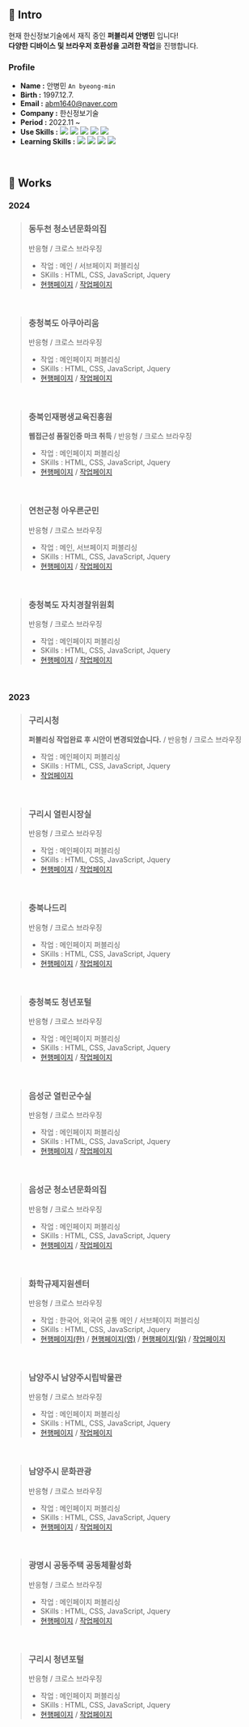 ## 🤔 Intro
현재 한신정보기술에서 재직 중인 **퍼블리셔 안병민** 입니다!<br>
**다양한 디바이스 및 브라우저 호환성을 고려한 작업**을 진행합니다.<br>


### **Profile**
- **Name :** 안병민 `An byeong-min`
- **Birth :** 1997.12.7.
- **Email :** abm1640@naver.com
- **Company :** 한신정보기술
- **Period :** 2022.11 ~
- **Use Skills :** <img src="https://img.shields.io/badge/html5-E34F26?style=flat-square&logo=html5&logoColor=white"/> <img src="https://img.shields.io/badge/css3-1572B6?style=flat-square&logo=css3&logoColor=white"/> <img src="https://img.shields.io/badge/javascript-F7DF1E?style=flat-square&logo=javascript&logoColor=black"/> <img src="https://img.shields.io/badge/jquery-0769AD?style=flat-square&logo=jquery&logoColor=white"/> <img src="https://img.shields.io/badge/Photoshop-31A8FF?style=flat-square&logo=adobephotoshop&logoColor=white"/>
- **Learning Skills :** <img src="https://img.shields.io/badge/typescript-3178C6?style=flat-square&logo=typescript&logoColor=white"/> <img src="https://img.shields.io/badge/react-61DAFB?style=flat-square&logo=react&logoColor=black"/> <img src="https://img.shields.io/badge/vue.js-4FC08D?style=flat-square&logo=vuedotjs&logoColor=white"/> <img src="https://img.shields.io/badge/next.js-black?style=flat-square&logo=nextdotjs&logoColor=white"/>

<br>

## 💬 Works
### 2024
> ### 동두천 청소년문화의집
> 반응형 / 크로스 브라우징
> - 작업 : 메인 / 서브페이지 퍼블리싱
> - SKills : HTML, CSS, JavaScript, Jquery
> - [현행페이지](https://www.ddc.go.kr/youthddc/index.do) / [작업페이지](https://byeongmin-publishing.github.io/Pf/ddc/site/youthddc/main.html)

<br />

> ### 충청북도 아쿠아리움
> 반응형 / 크로스 브라우징
> - 작업 : 메인페이지 퍼블리싱
> - SKills : HTML, CSS, JavaScript, Jquery
> - [현행페이지](https://www.chungbuk.go.kr/aquarium/index.do) / [작업페이지](https://byeongmin-publishing.github.io/Pf/chungbuk/site/aquarium/main.html)

<br />

> ### 충북인재평생교육진흥원
> **웹접근성 품질인증 마크 취득** / 반응형 / 크로스 브라우징
> - 작업 : 메인페이지 퍼블리싱
> - SKills : HTML, CSS, JavaScript, Jquery
> - [현행페이지](https://www.cbitle.or.kr/www/index.do) / [작업페이지](https://byeongmin-publishing.github.io/Pf/cbitle/site/www/main.html)

<br />

> ### 연천군청 아우른군민
> 반응형 / 크로스 브라우징
> - 작업 : 메인, 서브페이지 퍼블리싱
> - SKills : HTML, CSS, JavaScript, Jquery
> - [현행페이지](https://www.yeoncheon.go.kr/cyber/index.do) / [작업페이지](https://byeongmin-publishing.github.io/Pf/yeoncheon/site/cyber/main.html)

<br />

> ### 충청북도 자치경찰위원회
> 반응형 / 크로스 브라우징
> - 작업 : 메인페이지 퍼블리싱
> - SKills : HTML, CSS, JavaScript, Jquery
> - [현행페이지](https://www.chungbuk.go.kr/cbppc/index.do) / [작업페이지](https://byeongmin-publishing.github.io/Pf/chungbuk/site/cbppc_2024/main.html)

<br />

### 2023
> ### 구리시청
> **퍼블리싱 작업완료 후 시안이 변경되었습니다.** / 반응형 / 크로스 브라우징
> - 작업 : 메인페이지 퍼블리싱
> - SKills : HTML, CSS, JavaScript, Jquery
> - [작업페이지](https://byeongmin-publishing.github.io/Pf/guri/site/www_2023/main.html)

<br />

> ### 구리시 열린시장실
> 반응형 / 크로스 브라우징
> - 작업 : 메인페이지 퍼블리싱
> - SKills : HTML, CSS, JavaScript, Jquery
> - [현행페이지](https://www.guri.go.kr/mayor/index.do) / [작업페이지](https://byeongmin-publishing.github.io/Pf/guri/site/mayor_2023/main.html)

<br />

> ### 충북나드리
> 반응형 / 크로스 브라우징
> - 작업 : 메인페이지 퍼블리싱
> - SKills : HTML, CSS, JavaScript, Jquery
> - [현행페이지](https://tour.chungbuk.go.kr/www/index.do) / [작업페이지](https://byeongmin-publishing.github.io/Pf/chungbuktour/site/www_2023/index.html)

<br />

> ### 충청북도 청년포털
> 반응형 / 크로스 브라우징
> - 작업 : 메인페이지 퍼블리싱
> - SKills : HTML, CSS, JavaScript, Jquery
> - [현행페이지](https://www.chungbuk.go.kr/young/index.do) / [작업페이지](https://byeongmin-publishing.github.io/Pf/chungbuk/site/young_2023/main.html)

<br />

> ### 음성군 열린군수실
> 반응형 / 크로스 브라우징
> - 작업 : 메인페이지 퍼블리싱
> - SKills : HTML, CSS, JavaScript, Jquery
> - [현행페이지](https://www.eumseong.go.kr/mayor/index.do) / [작업페이지](https://byeongmin-publishing.github.io/Pf/eumseong/site/mayor/main.html)

<br />

> ### 음성군 청소년문화의집
> 반응형 / 크로스 브라우징
> - 작업 : 메인페이지 퍼블리싱
> - SKills : HTML, CSS, JavaScript, Jquery
> - [현행페이지](https://www.eumseong.go.kr/esyouth/index.do) / [작업페이지](https://byeongmin-publishing.github.io/Pf/eumseong/site/esyouth/main.html)

<br />

> ### 화학규제지원센터
> 반응형 / 크로스 브라우징
> - 작업 : 한국어, 외국어 공통 메인 / 서브페이지 퍼블리싱
> - SKills : HTML, CSS, JavaScript, Jquery
> - [현행페이지(한)](https://reach.ktr.or.kr/www/index.do) / [현행페이지(영)](https://reach.ktr.or.kr/en/index.do) / [현행페이지(일)](https://reach.ktr.or.kr/jp/index.do) / [작업페이지](https://byeongmin-publishing.github.io/Pf/ktr/site/www/main.html)

<br />

> ### 남양주시 남양주시립박물관
> 반응형 / 크로스 브라우징
> - 작업 : 메인페이지 퍼블리싱
> - SKills : HTML, CSS, JavaScript, Jquery
> - [현행페이지](https://www.nyj.go.kr/museum/index.do) / [작업페이지](https://byeongmin-publishing.github.io/Pf/nyj/site/museum/main.html)

<br />

> ### 남양주시 문화관광
> 반응형 / 크로스 브라우징
> - 작업 : 메인페이지 퍼블리싱
> - SKills : HTML, CSS, JavaScript, Jquery
> - [현행페이지](https://www.nyj.go.kr/culture/index.do) / [작업페이지](https://byeongmin-publishing.github.io/Pf/nyj/site/culture/main.html)

<br />

> ### 광명시 공동주택 공동체활성화
> 반응형 / 크로스 브라우징
> - 작업 : 메인페이지 퍼블리싱
> - SKills : HTML, CSS, JavaScript, Jquery
> - [현행페이지](https://www.gm.go.kr/withapt/index.do) / [작업페이지](https://byeongmin-publishing.github.io/Pf/gm/site/withapt/main.html)

<br />

> ### 구리시 청년포털
> 반응형 / 크로스 브라우징
> - 작업 : 메인페이지 퍼블리싱
> - SKills : HTML, CSS, JavaScript, Jquery
> - [현행페이지](https://www.guri.go.kr/youth/index.do) / [작업페이지](https://byeongmin-publishing.github.io/Pf/guri/site/youth/main.html)

<!--
**byeongmin-publishing/byeongmin-publishing** is a ✨ _special_ ✨ repository because its `README.md` (this file) appears on your GitHub profile.

Here are some ideas to get you started: 

- 🔭 I’m currently working on ...
- 🌱 I’m currently learning ...
- 👯 I’m looking to collaborate on ...
- 🤔 I’m looking for help with ...
- 💬 Ask me about ...
- 😄 Pronouns: ...
- ⚡ Fun fact: ...
-->
